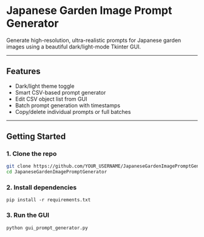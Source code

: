 # Japanese Garden Image Prompt Generator 

Generate high-resolution, ultra-realistic prompts for Japanese garden images using a beautiful dark/light-mode Tkinter GUI.

---

## Features

- Dark/light theme toggle  
- Smart CSV-based prompt generator  
- Edit CSV object list from GUI  
- Batch prompt generation with timestamps  
- Copy/delete individual prompts or full batches  

---

## Getting Started

### 1. Clone the repo

```bash
git clone https://github.com/YOUR_USERNAME/JapaneseGardenImagePromptGenerator.git
cd JapaneseGardenImagePromptGenerator
```

### 2. Install dependencies
```
pip install -r requirements.txt
```

### 3. Run the GUI
```
python gui_prompt_generator.py
```
